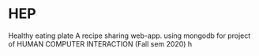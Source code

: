 # HEP
Healthy eating plate 
A recipe sharing web-app.
using mongodb
for project of HUMAN COMPUTER INTERACTION (Fall sem 2020)
h
